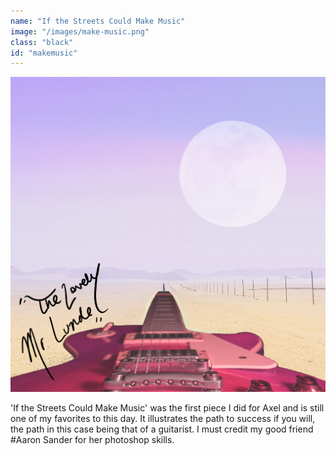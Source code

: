 ```yaml
---
name: "If the Streets Could Make Music"
image: "/images/make-music.png"
class: "black"
id: "makemusic"
---
```


![](/images/rough1.png)

'If the Streets Could Make Music' was the first piece I did for Axel and is still one of my favorites to this day. It illustrates the path to success if you will, the path in this case being that of a guitarist. I must credit my good friend #Aaron Sander for her photoshop skills.
